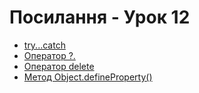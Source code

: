 # Посилання - Урок 12

- [try...catch](https://developer.mozilla.org/en-US/docs/Web/JavaScript/Reference/Statements/try...catch)
- [Оператор ?.](https://developer.mozilla.org/en-US/docs/Web/JavaScript/Reference/Operators/Optional_chaining)
- [Оператор delete](https://developer.mozilla.org/en-US/docs/Web/JavaScript/Reference/Operators/delete)
- [Метод Object.defineProperty()](https://developer.mozilla.org/en-US/docs/Web/JavaScript/Reference/Global_Objects/Object/defineProperty?retiredLocale=uk)
